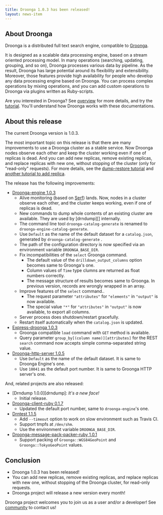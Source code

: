 ```yaml
---
title: Droonga 1.0.3 has been released!
layout: news-item
---
```


## About Droonga

Droonga is a distributed full text search engine, compatible to [Groonga][groonga].

It is designed as a scalable data processing engine, based on a stream oriented processing model.
In many operations (searching, updating, grouping, and so on), Droonga processes various data by pipeline.
As the result, Droonga has large potential around its flexibility and extensibility.
Moreover, those features provide high availability for people who develop any data processing engine based on Droonga.
You can process complex operations by mixing operations, and you can add custom operations to Droonga via plugins written as Ruby-scripts.

Are you interested in Droonga? See [overview][] for more details, and try the [tutorial][].
You'll understand how Droonga works with these documentations.

## About this release

The current Droonga version is 1.0.3.

The most important topic on this release is that there are many improvements to use a Droonga cluster as a stable service.
Now Droonga nodes observe each other and keep the cluster working even if one of replicas is dead.
And you can add new replicas, remove existing replicas, and replace replicas with new one, without stopping of the cluster (only for "read-only" requests).
For more details, see the [dump-restore tutorial](/tutorial/1.0.3/dump-restore) and [another tutorial to add replica](/tutorial/1.0.3/add-replica).

The release has the following improvements:

 * [Droonga-engine 1.0.3][droonga-engine]
   * Alive monitoring (based on [Serf][serf]) lands.
     Now, nodes in a cluster observe each other, and the cluster keeps working, even if one of replicas is dead.
   * New commands to dump whole contents of an existing cluster are available.
     They are used by [drndump][] internally.
   * The command line tool `droonga-catalog-generate` is renamed to `droonga-engine-catalog-generate`.
   * Use `Default` as the name of the default dataset for a `catalog.json`, generated by `droonga-catalog-generate` .
   * The path of the configuration directory is now specified via an environment variable `DROONGA_BASE_DIR`.
   * Fix incompatibilities of the `select` Groonga command.
     * The default value of the `drilldown_output_columns` option becomes same to Groonga's one.
     * Column values of `Time` type clumns are returned as float numbers correctly.
     * The message structure of results becomes same to Groonga.
       In previous version, records are wrongly wrapped in an array.
   * Improve features of the `select` command..
     * The request parameter `"attributes"` for `"elements"` in `"output"` is now available.
     * The special value `"*"` for `"attributes"` in `"output"` is now available, to export all columns.
   * Server process does shutdown/restart gracefully.
   * Restart itself automatically when the `catalog.json` is updated.
 * [Express-droonga 1.0.3][express-droonga]
   * Groonga compatible `load` command with `GET` method is available.
   * Query parameter `group_by[(column name)][attributes]` for the REST `search` command now accepts simple comma-separated string value.
 * [Droonga-http-server 1.0.5][droonga-http-server]
   * Use `Default` as the name of the default dataset.
     It is same to Droonga Engine's one.
   * Use `10041` as the default port number.
     It is same to Groonga HTTP server's one.

And, related projects are also released:

 * [Drndump 1.0.0][drndump]: *It's a new face!*
   * Initial release.
 * [Droonga-client-ruby 0.1.7][droonga-client-ruby]
   * Updated the default port number, same to `droonga-engine`'s one.
 * [Drntest 1.1.5][drntest]
   * Add `--timeout` option to work on slow environment such as Travis CI.
   * Support tmpfs at `/dev/shm`.
   * Use the environment variable `DROONGA_BASE_DIR`.
 * [Droonga-message-pack-packer-ruby 1.0.1][droonga-message-pack-packer-ruby]
   * Support packing of `Groonga::WGS84GeoPoint` and `Groonga::TokyoGeoPoint` values.

## Conclusion

 * Droonga 1.0.3 has been released!
 * You can add new replicas, remove existing replicas, and replace replicas with new one, without stopping of the Droonga cluster, for read-only requests.
 * Droonga project will release a new version every month!

Droonga project welcomes you to join us as a user and/or a developer! See [community][] to contact us!

  [community]: /community/
  [overview]: /overview/
  [tutorial]: /tutorial/groonga/
  [groonga]: http://groonga.org/
  [serf]: http://serfdom.io/
  [droonga-engine]: https://github.com/droonga/droonga-engine
  [express-droonga]: https://github.com/droonga/express-droonga
  [droonga-http-server]: https://github.com/droonga/droonga-http-server
  [droonga-client-ruby]: https://github.com/droonga/droonga-client-ruby
  [drntest]: https://github.com/droonga/drntest
  [droonga-message-pack-packer-ruby]: https://github.com/droonga/droonga-message-pack-packer-ruby
